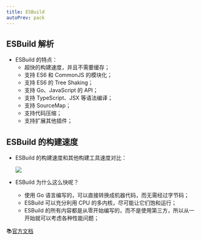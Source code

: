 ```yaml
---
title: ESBuild
autoPrev: pack
---
```


## ESBuild 解析

- ESBuild 的特点：
  - 超快的构建速度，并且不需要缓存；
  - 支持 ES6 和 CommonJS 的模块化；
  - 支持 ES6 的 Tree Shaking；
  - 支持 Go、JavaScript 的 API；
  - 支持 TypeScript、JSX 等语法编译；
  - 支持 SourceMap；
  - 支持代码压缩；
  - 支持扩展其他插件；

## ESBuild 的构建速度

- ESBuild 的构建速度和其他构建工具速度对比：

  ![](/pack/vite/11.png)

- ESBuild 为什么这么快呢？
  - 使用 Go 语言编写的，可以直接转换成机器代码，而无需经过字节码；
  - ESBuild 可以充分利用 CPU 的多内核，尽可能让它们饱和运行；
  - ESBuild 的所有内容都是从零开始编写的，而不是使用第三方，所以从一开始就可以考虑各种性能问题；

:books:[官方文档](https://esbuild.github.io/)
